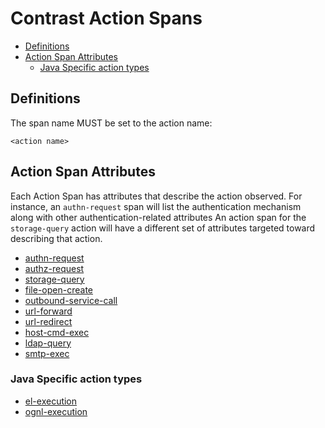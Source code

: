 # Contrast Action Spans

<!-- toc -->

- [Definitions](#definitions)
- [Action Span Attributes](#action-span-attributes)
  * [Java Specific action types](#java-specific-action-types)

<!-- tocstop -->

## Definitions

The span name MUST be set to the action name:

```
<action name>
```

## Action Span Attributes

Each Action Span has attributes that describe the action observed. For instance, an `authn-request` span
will list the authentication mechanism along with other authentication-related attributes
An action span for the `storage-query` action will have a different set of attributes
targeted toward describing that action.

* [authn-request](authn-request.md)
* [authz-request](authz-request.md)
* [storage-query](storage-query.md)
* [file-open-create](file-open-create.md)
* [outbound-service-call](outbound-service-call.md)
* [url-forward](url-forward.md)
* [url-redirect](url-redirect.md)
* [host-cmd-exec](host-cmd-exec.md)
* [ldap-query](ldap-query.md)
* [smtp-exec](smtp-exec.md)

### Java Specific action types

* [el-execution](el-execution.md)
* [ognl-execution](ognl-execution.md)
